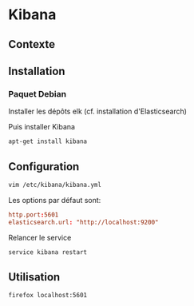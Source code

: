 # Kibana


## Contexte




## Installation

### Paquet Debian

Installer les dépôts elk (cf. installation d'Elasticsearch)

Puis installer Kibana
```bash
apt-get install kibana
```

## Configuration
```bash
vim /etc/kibana/kibana.yml
```

Les options par défaut sont:
```conf
http.port:5601
elasticsearch.url: "http://localhost:9200"
```

Relancer le service
```bash
service kibana restart
```

## Utilisation
```bash
firefox localhost:5601
```
